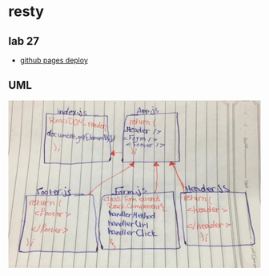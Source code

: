 # resty

## lab 27
- [github pages deploy](https://sondos-401-advanced-javascript.github.io/resty/index.html)

## UML
![UML](./assest/lab-26.jpeg)